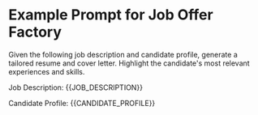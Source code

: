 # Example Prompt for Job Offer Factory

Given the following job description and candidate profile, generate a tailored resume and cover letter. Highlight the candidate's most relevant experiences and skills.

Job Description:
{{JOB_DESCRIPTION}}

Candidate Profile:
{{CANDIDATE_PROFILE}}